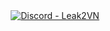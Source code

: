 <div align="center"><a href="https://discord.gg/jWWuYEJwBM"><img alt="Discord - Leak2VN" src="https://media.discordapp.net/attachments/1025704497223323701/1033191165123641354/profile..png?width=507&height=422"></a></div>
